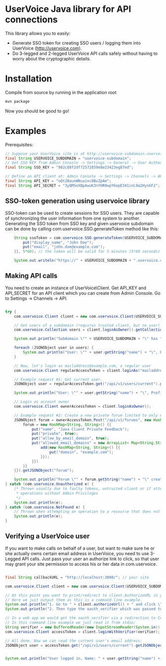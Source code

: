 UserVoice Java library for API connections
========================================

This library allows you to easily:
* Generate SSO token for creating SSO users / logging them into UserVoice (http://uservoice.com).
* Do 3-legged and 2-legged UserVoice API calls safely without having to worry about the cryptographic details.

Installation
============

Compile from source by running in the application root
```sh
mvn package
```

Now you should be good to go!

Examples
========

Prerequisites:

```java
// Suppose your UserVoice site is at http://uservoice-subdomain.uservoice.com/
final String USERVOICE_SUBDOMAIN = "uservoice-subdomain";
// Get SSO KEY from Admin Console -> Settings -> General -> User Authentication
final String SSO_KEY = "982c88f2df72572859e8e23423eg87ed";

// Define an API client at: Admin Console -> Settings -> Channels -> API
final String API_KEY = "oQt2BaunWNuainc8BvZpAm";
final String API_SECRET = "3yQMSoXBpAwuK3nYHR0wpY6opE341inL9a2HynGF2";

```

SSO-token generation using uservoice library
--------------------------------------------

SSO-token can be used to create sessions for SSO users. They are capable of synchronizing the user information from one system to another.
Generating the SSO token from SSO key and given uservoice subdomain can be done by calling com.uservoice.SSO.generateToken method like this:

```java
    String ssoToken = com.uservoice.SSO.generateToken(USERVOICE_SUBDOMAIN, SSO_KEY, new HashMap<String, Object>() {{
        put("display_name", "John Doe");
        put("email", "john.doe@example.com");
    }}, 5*60); // the token will be valid for 5 minutes (5*60 seconds) by default

    System.out.writeln("https://" + USERVOICE_SUBDOMAIN + ".uservoice.com/?sso=" + ssoToken);
```

Making API calls
----------------

You need to create an instance of UserVoice\\Client. Get API_KEY and API_SECRET for an API client which you can create
from Admin Console. Go to Settings -> Channels -> API.

```java

try {
    com.uservoice.Client client = new com.uservoice.Client(USERVOICE_SUBDOMAIN, API_KEY, API_SECRET);

    // Get users of a subdomain (requires trusted client, but no user)
    com.uservoice.Collection users = client.loginAsOwner().getCollection("/api/v1/users");

    System.out.println("Subdomain \"" + USERVOICE_SUBDOMAIN + "\" has " + users.size() + " users.");

    foreach (JSONObject user in users) {
        System.out.println("User: \"" + user.getString("name") + "\", Profile URL: " + user.getString("url"));
    }

    // Now, let's login as mailaddress@example.com, a regular user
    com.uservoice.Client regularAccessToken = client.loginAs("mailaddress@example.com");

    // Example request #1: Get current user.
    JSONObject user = regularAccessToken.get("/api/v1/users/current").getJSONObject("user");

    System.out.println("User: \"" + user.getString("name") + "\", Profile URL: " + user.getString("url"));

    // Login as account owner
    com.uservoice.Client ownerAccessToken = client.loginAsOwner();

    // Example request #2: Create a new private forum limited to only example.com email domain.
    JSONObject forum = ownerAccessToken.Post("/api/v1/forums", new HashMap<String, String>() {{
        forum = new HashMap<String, String>() {{
            put("name", "Java Client Private Feedback");
            put("private", true);
            put("allow_by_email_domain", true);
            put("allowed_email_domains" = new ArrayList< Map<String,String> {{
                add(new HashMap<String, String>() {{
                    put("domain", "example.com");
                }});
            }})
        }}
    }}).getJSONObject("forum");

    System.out.println("Forum \"" + forum.getString("name") + "\" created! URL: " + forum.getString("url"));
} catch (com.uservoice.Unauthorized e) {
    /* Thrown usually due to faulty tokens, untrusted client or if attempting
     * operations without Admin Privileges
     */
    System.out.println(e);
} catch (com.uservoice.NotFound e) {
    // Thrown when attempting an operation to a resource that does not exist
    System.out.println(e);
}

```

Verifying a UserVoice user
--------------------------

If you want to make calls on behalf of a user, but want to make sure he or she
actually owns certain email address in UserVoice, you need to use 3-Legged API
calls. Just pass your user an authorize link to click, so that user may grant
your site permission to access his or her data in com.uservoice.

```java

final String callbackURL = "http://localhost:3000/"; // your site

com.uservoice.Client client = new com.uservoice.Client(USERVOICE_SUBDOMAIN, API_KEY, API_SECRET, callbackURL);

// At this point you want to print/redirect to client.AuthorizeURL in your application.
// Here we just output them as this is a command-line example.
System.out.println("1. Go to " + client.authorizeUrl() + " and click \"Allow access\".");
System.out.println("2. Then type the oauth_verifier which was passed to the callback URL:");

// In a web app we would get the oauth_verifier via a redirection to CALLBACK_URL.
// In this command-line example we just read it from stdin:
String verifier = new BufferedReader(new InputStreamReader(System.in)).readLine();
com.uservoice.Client accessToken = client.loginWithVerifier(verifier);

// All done. Now we can read the current user's email address:
JSONObject user = accessToken.get("/api/v1/users/current").getJSONObject("user");


System.out.println("User logged in, Name: " + user.getString("name") + ", email: " + user.getString("email"));

```
